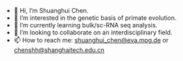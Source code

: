 - 👋 Hi, I’m Shuanghui Chen.
- 👀 I’m interested in the genetic basis of primate evolution.
- 🌱 I’m currently learning bulk/sc-RNA seq analysis.
- 💞️ I’m looking to collaborate on an interdisciplinary field.
- 📫 How to reach me: shuanghui_chen@eva.mpg.de or chenshh@shanghaitech.edu.cn

<!---
Chen-SHuangHui/Chen-SHuangHui is a ✨ special ✨ repository because its `README.md` (this file) appears on your GitHub profile.
You can click the Preview link to take a look at your changes.
--->
